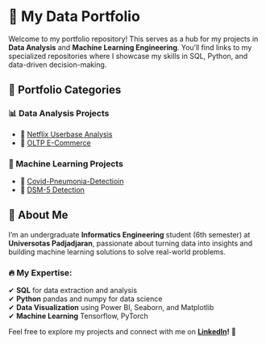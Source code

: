 # 🚀 My Data Portfolio  

Welcome to my portfolio repository! This serves as a hub for my projects in **Data Analysis** and **Machine Learning Engineering**. You’ll find links to my specialized repositories where I showcase my skills in SQL, Python, and data-driven decision-making.  

## 🔗 Portfolio Categories  

### 📊 Data Analysis Projects  
- 📌 [Netflix Userbase Analysis](https://github.com/Roberttwil/Netflix-Userbase)  
- 📌 [OLTP E-Commerce](https://github.com/Roberttwil/E-Commerce-Database)  
 

### 🤖 Machine Learning Projects  
- 📌 [Covid-Pneumonia-Detectioin](https://github.com/Roberttwil/covid-pneumonia-detector.git)  
- 📌 [DSM-5 Detection](https://github.com/Roberttwil/MentalHealthDiagnosis.git)  
  

## 🚀 About Me  
I’m an undergraduate **Informatics Engineering** student (6th semester) at **Universotas Padjadjaran**, passionate about turning data into insights and building machine learning solutions to solve real-world problems.  

### 🔥 My Expertise:  
✔ **SQL** for data extraction and analysis  
✔ **Python** pandas and numpy for data science   
✔ **Data Visualization** using Power BI, Seaborn, and Matplotlib  
✔ **Machine Learning** Tensorflow, PyTorch

Feel free to explore my projects and connect with me on **[LinkedIn](https://www.linkedin.com/in/robertwilliamh)!** 🚀  
